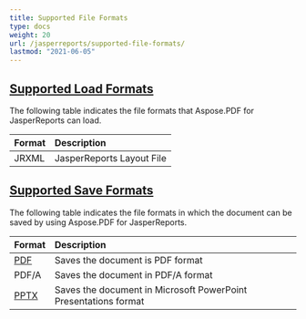 ```yaml
---
title: Supported File Formats
type: docs
weight: 20
url: /jasperreports/supported-file-formats/
lastmod: "2021-06-05"
---
```


## <ins>**Supported Load Formats**
The following table indicates the file formats that Aspose.PDF for JasperReports can load.

|**Format**|**Description**|
| :- | :- |
|JRXML|JasperReports Layout File|
## <ins>**Supported Save Formats**
The following table indicates the file formats in which the document can be saved by using Aspose.PDF for JasperReports. 

|**Format**|**Description**|
| :- | :- |
|[PDF](https://wiki.fileformat.com/view/pdf/)|Saves the document is PDF format|
|PDF/A|Saves the document in PDF/A format|
|[PPTX](https://wiki.fileformat.com/presentation/pptx/)|Saves the document in Microsoft PowerPoint Presentations format|

